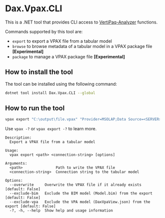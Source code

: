 # Dax.Vpax.CLI

This is a .NET tool that provides CLI access to [VertiPaq-Analyzer](https://github.com/sql-bi/VertiPaq-Analyzer) functions.

Commands supported by this tool are:

- `export`  to export a VPAX file from a tabular model
- `browse`  to browse metadata of a tabular model in a VPAX package file __[Experimental]__
- `package` to manage a VPAX package file __[Experimental]__

## How to install the tool

The tool can be installed using the following command:

````bash
dotnet tool install Dax.Vpax.CLI --global
````

## How to run the tool

````bash
vpax export "C:\output\file.vpax" "Provider=MSOLAP;Data Source=<SERVER>;Initial Catalog=<DATABASE>"
````

Use `vpax -?` or `vpax export -?` to learn more.

```
Description:
  Export a VPAX file from a tabular model

Usage:
  vpax export <path> <connection-string> [options]

Arguments:
  <path>               Path to write the VPAX file
  <connection-string>  Connection string to the tabular model

Options:
  --overwrite     Overwrite the VPAX file if it already exists [default: False]
  --exclude-bim   Exclude the BIM model (Model.bim) from the export [default: False]
  --exclude-vpa   Exclude the VPA model (DaxVpaView.json) from the export [default: False]
  -?, -h, --help  Show help and usage information
```

